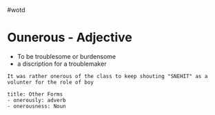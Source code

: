 #wotd 
# Ounerous - Adjective
- To be troublesome or burdensome
- a discription for a troublemaker

``` ad-example
It was rather onerous of the class to keep shouting "SNEHIT" as a volunter for the role of boy
```
```ad-info
title: Other Forms
- onerously: adverb
- onerousness: Noun
```
